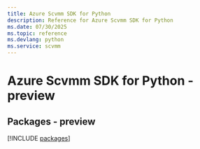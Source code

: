 ```yaml
---
title: Azure Scvmm SDK for Python
description: Reference for Azure Scvmm SDK for Python
ms.date: 07/30/2025
ms.topic: reference
ms.devlang: python
ms.service: scvmm
---
```

# Azure Scvmm SDK for Python - preview
## Packages - preview
[!INCLUDE [packages](scvmm-index.md)]
